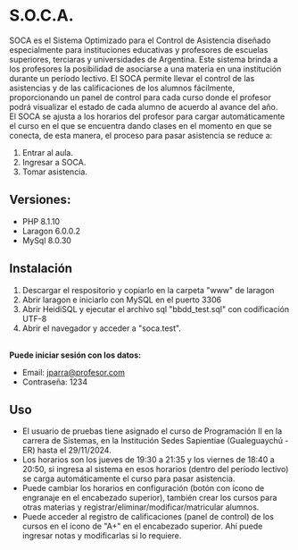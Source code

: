 # S.O.C.A.

SOCA es el Sistema Optimizado para el Control de Asistencia diseñado especialmente para instituciones educativas y profesores de escuelas superiores, terciaras y universidades de Argentina. Este sistema brinda a los profesores la posibilidad de asociarse a una materia en una institución durante un período lectivo. El SOCA permite llevar el control de las asistencias y de las calificaciones de los alumnos fácilmente, proporcionando un panel de control para cada curso donde el profesor podrá visualizar el estado de cada alumno de acuerdo al avance del año.<br>
El SOCA se ajusta a los horarios del profesor para cargar automáticamente el curso en el que se encuentra dando clases en el momento en que se conecta, de esta manera, el proceso para pasar asistencia se reduce a:
1. Entrar al aula.
2. Ingresar a SOCA.
3. Tomar asistencia.

## Versiones:
- PHP 8.1.10
- Laragon 6.0.0.2
- MySql 8.0.30

## Instalación
1. Descargar el respositorio y copiarlo en la carpeta "www" de laragon
2. Abrir laragon e iniciarlo con MySQL en el puerto 3306
3. Abrir HeidiSQL y ejecutar el archivo sql "bbdd_test.sql" con codificación UTF-8
4. Abrir el navegador y acceder a "soca.test".

<br><b>Puede iniciar sesión con los datos:</b>
- Email: jparra@profesor.com
- Contraseña: 1234

## Uso
* El usuario de pruebas tiene asignado el curso de Programación II en la carrera de Sistemas, en la Institución Sedes Sapientiae (Gualeguaychú - ER) hasta el 29/11/2024. 
* Los horarios son los jueves de 19:30 a 21:35 y los viernes de 18:40 a 20:50, si ingresa al sistema en esos horarios (dentro del período lectivo) se carga automáticamente el curso para pasar asistencia.
* Puede cambiar los horarios en configuración (botón con ícono de engranaje en el encabezado superior), también crear los cursos para otras materias y registrar/eliminar/modificar/matricular alumnos.
* Puede acceder al registro de calificaciones (panel de control) de los cursos en el ícono de "A+" en el encabezado superior. Ahí puede ingresar notas y modificarlas si lo requiere.
